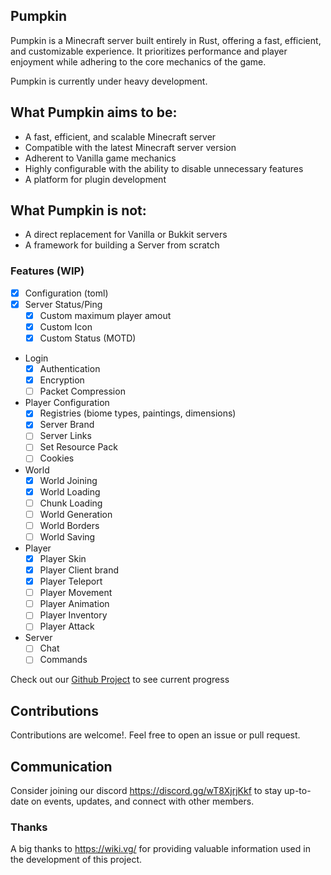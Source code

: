## Pumpkin
Pumpkin is a Minecraft server built entirely in Rust, offering a fast, efficient, 
and customizable experience. It prioritizes performance and player enjoyment while adhering to the core mechanics of the game.

Pumpkin is currently under heavy development.

## What Pumpkin aims to be:
- A fast, efficient, and scalable Minecraft server
- Compatible with the latest Minecraft server version
- Adherent to Vanilla game mechanics
- Highly configurable with the ability to disable unnecessary features
- A platform for plugin development

## What Pumpkin is not:
- A direct replacement for Vanilla or Bukkit servers
- A framework for building a Server from scratch

### Features (WIP)
- [x] Configuration (toml)
- [x] Server Status/Ping
  - [x] Custom maximum player amout
  - [x] Custom Icon
  - [x] Custom Status (MOTD)
- Login
  - [x] Authentication
  - [x] Encryption
  - [ ] Packet Compression
- Player Configuration
  - [x] Registries (biome types, paintings, dimensions)
  - [x] Server Brand
  - [ ] Server Links
  - [ ] Set Resource Pack
  - [ ] Cookies
- World 
  - [x] World Joining
  - [x] World Loading
  - [ ] Chunk Loading
  - [ ] World Generation
  - [ ] World Borders
  - [ ] World Saving
- Player
  - [x] Player Skin
  - [x] Player Client brand
  - [x] Player Teleport
  - [ ] Player Movement
  - [ ] Player Animation
  - [ ] Player Inventory
  - [ ] Player Attack
- Server
  - [ ] Chat
  - [ ] Commands

Check out our [Github Project](https://github.com/users/Snowiiii/projects/12/views/1) to see current progress

## Contributions
Contributions are welcome!. Feel free to open an issue or pull request.

## Communication
Consider joining our discord https://discord.gg/wT8XjrjKkf to stay up-to-date on events, updates, and connect with other members.

### Thanks
A big thanks to https://wiki.vg/ for providing valuable information used in the development of this project.
